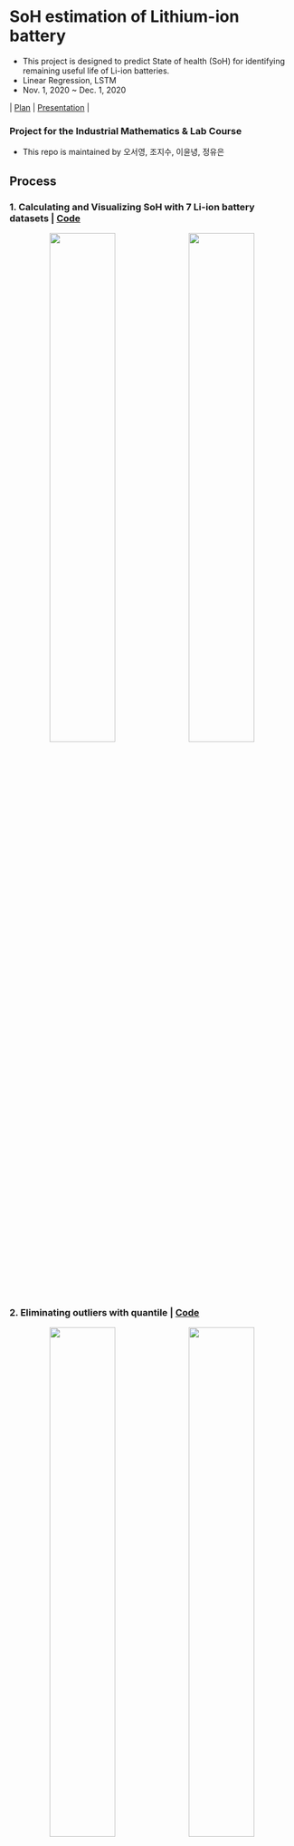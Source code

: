 # SoH estimation of Lithium-ion battery
- This project is designed to predict State of health (SoH) for identifying remaining useful life of Li-ion batteries.
- Linear Regression, LSTM  
- Nov. 1, 2020 ~ Dec. 1, 2020

| [Plan](https://github.com/OH-Seoyoung/SoH_estimation_of_Lithium-ion_battery/blob/master/Project_Plan.pdf) | [Presentation](https://github.com/OH-Seoyoung/SoH_estimation_of_Lithium-ion_battery/blob/master/Presentation.pdf) |

### Project for the Industrial Mathematics & Lab Course
- This repo is maintained by 오서영, 조지수, 이윤녕, 정유은  

## Process  
### **1**. Calculating and Visualizing SoH with 7 Li-ion battery datasets | [Code](https://github.com/OH-Seoyoung/SoH_estimation_of_Lithium-ion_battery/blob/master/1_Calculation_and_Visulaliztion_of_SoH/Calculation_and_Visualization_of_SoH.ipynb)  

<div align="center">
<img src="https://github.com/OH-Seoyoung/SoH_estimation_of_Lithium-ion_battery/blob/master/1_Calculation_and_Visulaliztion_of_SoH/fig/SoH_B05.jpg?raw=True" width="48%">
<img src="https://github.com/OH-Seoyoung/SoH_estimation_of_Lithium-ion_battery/blob/master/1_Calculation_and_Visulaliztion_of_SoH/fig/SoH_B47.jpg?raw=True" width="48%"> <br>
</div>  

### **2**. Eliminating outliers with quantile | [Code](https://github.com/OH-Seoyoung/SoH_estimation_of_Lithium-ion_battery/blob/master/2_Elimination_of_outliers/Calculation_and_Visualization_of_refined_SoH.ipynb)  

<div align="center">
<img src="https://github.com/OH-Seoyoung/SoH_estimation_of_Lithium-ion_battery/blob/master/2_Elimination_of_outliers/fig/A_group.jpg?raw=True" width="48%">
<img src="https://github.com/OH-Seoyoung/SoH_estimation_of_Lithium-ion_battery/blob/master/2_Elimination_of_outliers/fig/C_group.jpg?raw=True" width="48%"> <br>
</div>  

### **3**. Linear Regression | [Code](https://github.com/OH-Seoyoung/SoH_estimation_of_Lithium-ion_battery/blob/master/3_Linear_Regresssion_with_SoH/SoH_estimation_with_Linear_Regression.m)  

- Start at **50%** Cycle
<div align="center">
<img src="https://github.com/OH-Seoyoung/SoH_estimation_of_Lithium-ion_battery/blob/master/3_Linear_Regresssion_with_SoH/fig/50%25/B05_Linear.jpg?raw=True" width="48%">
<img src="https://github.com/OH-Seoyoung/SoH_estimation_of_Lithium-ion_battery/blob/master/3_Linear_Regresssion_with_SoH/fig/50%25/B47_Linear.jpg?raw=True" width="48%"> <br>
</div>  

- Start at **70%** Cycle
<div align="center">
<img src="https://github.com/OH-Seoyoung/SoH_estimation_of_Lithium-ion_battery/blob/master/3_Linear_Regresssion_with_SoH/fig/70%25/B05_Linear.jpg?raw=True" width="48%">
<img src="https://github.com/OH-Seoyoung/SoH_estimation_of_Lithium-ion_battery/blob/master/3_Linear_Regresssion_with_SoH/fig/70%25/B47_Linear.jpg?raw=True" width="48%"> <br>
</div>  

### **4**. Long Short Term Memory | [Code](https://github.com/OH-Seoyoung/SoH_estimation_of_Lithium-ion_battery/blob/master/4_LSTM_with_SoH/SoH_estimation_with_LSTM.ipynb)
- Start at **50%** Cycle
<div align="center">
<img src="https://github.com/OH-Seoyoung/SoH_estimation_of_Lithium-ion_battery/blob/master/4_LSTM_with_SoH/50%25/fig/B05_LSTM.jpg?raw=True" width="48%">
<img src="https://github.com/OH-Seoyoung/SoH_estimation_of_Lithium-ion_battery/blob/master/4_LSTM_with_SoH/50%25/fig/B47_LSTM.jpg?raw=True" width="48%"> <br>
</div>  

- Start at **70%** Cycle
<div align="center">
<img src="https://github.com/OH-Seoyoung/SoH_estimation_of_Lithium-ion_battery/blob/master/4_LSTM_with_SoH/70%25/fig/B05_LSTM.jpg?raw=True" width="48%">
<img src="https://github.com/OH-Seoyoung/SoH_estimation_of_Lithium-ion_battery/blob/master/4_LSTM_with_SoH/70%25/fig/B47_LSTM.jpg?raw=True" width="48%"> <br>
</div>  

## Results
<img src="https://github.com/OH-Seoyoung/SoH_estimation_of_Lithium-ion_battery/blob/master/Results.jpg?raw=True" width="100%">

## Dataset  

```
[1] NASA Prognostic Center: Experiments on Li-ion Batteries, https://ti.arc.nasa.gov/tech/dash/groups/pcoe/prognostic-data-repository/ 
```
